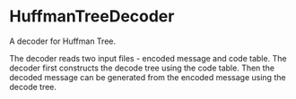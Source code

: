 # HuffmanTreeDecoder

A decoder for Huffman Tree.

The decoder reads two input files - encoded message and code table. The decoder first constructs the decode tree using the code table. Then the decoded message can be generated from the encoded message using the decode tree.
